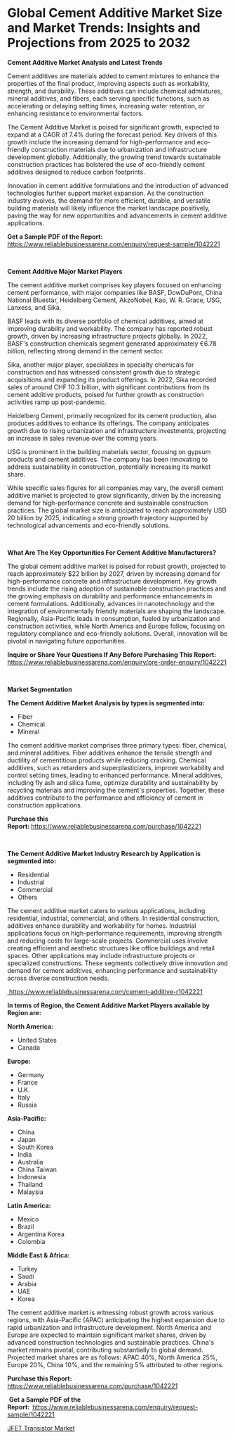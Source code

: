 <p><h1>Global Cement Additive Market Size and Market Trends: Insights and Projections from 2025 to 2032</h1></p><p><strong>Cement Additive Market Analysis and Latest Trends</strong></p>
<p><p>Cement additives are materials added to cement mixtures to enhance the properties of the final product, improving aspects such as workability, strength, and durability. These additives can include chemical admixtures, mineral additives, and fibers, each serving specific functions, such as accelerating or delaying setting times, increasing water retention, or enhancing resistance to environmental factors. </p><p>The Cement Additive Market is poised for significant growth, expected to expand at a CAGR of 7.4% during the forecast period. Key drivers of this growth include the increasing demand for high-performance and eco-friendly construction materials due to urbanization and infrastructure development globally. Additionally, the growing trend towards sustainable construction practices has bolstered the use of eco-friendly cement additives designed to reduce carbon footprints.</p><p>Innovation in cement additive formulations and the introduction of advanced technologies further support market expansion. As the construction industry evolves, the demand for more efficient, durable, and versatile building materials will likely influence the market landscape positively, paving the way for new opportunities and advancements in cement additive applications.</p></p>
<p><strong>Get a Sample PDF of the Report:&nbsp;</strong> <a href="https://www.reliablebusinessarena.com/enquiry/request-sample/1042221?utm_campaign=2988&utm_medium=2&utm_source=Github&utm_content=ia&utm_term=06032025&utm_id=cement-additive">https://www.reliablebusinessarena.com/enquiry/request-sample/1042221</a></p>
<p>&nbsp;</p>
<p><strong>Cement Additive Major Market Players</strong></p>
<p><p>The cement additive market comprises key players focused on enhancing cement performance, with major companies like BASF, DowDuPont, China National Bluestar, Heidelberg Cement, AkzoNobel, Kao, W. R. Grace, USG, Lanxess, and Sika.</p><p>BASF leads with its diverse portfolio of chemical additives, aimed at improving durability and workability. The company has reported robust growth, driven by increasing infrastructure projects globally. In 2022, BASF's construction chemicals segment generated approximately €6.78 billion, reflecting strong demand in the cement sector.</p><p>Sika, another major player, specializes in specialty chemicals for construction and has witnessed consistent growth due to strategic acquisitions and expanding its product offerings. In 2022, Sika recorded sales of around CHF 10.3 billion, with significant contributions from its cement additive products, poised for further growth as construction activities ramp up post-pandemic.</p><p>Heidelberg Cement, primarily recognized for its cement production, also produces additives to enhance its offerings. The company anticipates growth due to rising urbanization and infrastructure investments, projecting an increase in sales revenue over the coming years.</p><p>USG is prominent in the building materials sector, focusing on gypsum products and cement additives. The company has been innovating to address sustainability in construction, potentially increasing its market share.</p><p>While specific sales figures for all companies may vary, the overall cement additive market is projected to grow significantly, driven by the increasing demand for high-performance concrete and sustainable construction practices. The global market size is anticipated to reach approximately USD 20 billion by 2025, indicating a strong growth trajectory supported by technological advancements and eco-friendly solutions.</p></p>
<p>&nbsp;</p>
<p><strong>What Are The Key Opportunities For Cement Additive Manufacturers?</strong></p>
<p><p>The global cement additive market is poised for robust growth, projected to reach approximately $22 billion by 2027, driven by increasing demand for high-performance concrete and infrastructure development. Key growth trends include the rising adoption of sustainable construction practices and the growing emphasis on durability and performance enhancements in cement formulations. Additionally, advances in nanotechnology and the integration of environmentally friendly materials are shaping the landscape. Regionally, Asia-Pacific leads in consumption, fueled by urbanization and construction activities, while North America and Europe follow, focusing on regulatory compliance and eco-friendly solutions. Overall, innovation will be pivotal in navigating future opportunities.</p></p>
<p><strong>Inquire or Share Your Questions If Any Before Purchasing This Report:</strong> <a href="https://www.reliablebusinessarena.com/enquiry/pre-order-enquiry/1042221?utm_campaign=2988&utm_medium=2&utm_source=Github&utm_content=ia&utm_term=06032025&utm_id=cement-additive">https://www.reliablebusinessarena.com/enquiry/pre-order-enquiry/1042221</a></p>
<p>&nbsp;</p>
<p><strong>Market Segmentation</strong></p>
<p><strong>The Cement Additive Market Analysis by types is segmented into:</strong></p>
<p><ul><li>Fiber</li><li>Chemical</li><li>Mineral</li></ul></p>
<p><p>The cement additive market comprises three primary types: fiber, chemical, and mineral additives. Fiber additives enhance the tensile strength and ductility of cementitious products while reducing cracking. Chemical additives, such as retarders and superplasticizers, improve workability and control setting times, leading to enhanced performance. Mineral additives, including fly ash and silica fume, optimize durability and sustainability by recycling materials and improving the cement's properties. Together, these additives contribute to the performance and efficiency of cement in construction applications.</p></p>
<p><strong>Purchase this Report:&nbsp;</strong><a href="https://www.reliablebusinessarena.com/purchase/1042221?utm_campaign=2988&utm_medium=2&utm_source=Github&utm_content=ia&utm_term=06032025&utm_id=cement-additive">https://www.reliablebusinessarena.com/purchase/1042221</a></p>
<p>&nbsp;</p>
<p><strong>The Cement Additive Market Industry Research by Application is segmented into:</strong></p>
<p><ul><li>Residential</li><li>Industrial</li><li>Commercial</li><li>Others</li></ul></p>
<p><p>The cement additive market caters to various applications, including residential, industrial, commercial, and others. In residential construction, additives enhance durability and workability for homes. Industrial applications focus on high-performance requirements, improving strength and reducing costs for large-scale projects. Commercial uses involve creating efficient and aesthetic structures like office buildings and retail spaces. Other applications may include infrastructure projects or specialized constructions. These segments collectively drive innovation and demand for cement additives, enhancing performance and sustainability across diverse construction needs.</p></p>
<p><a href="https://www.reliablebusinessarena.com/cement-additive-r1042221?utm_campaign=2988&utm_medium=2&utm_source=Github&utm_content=ia&utm_term=06032025&utm_id=cement-additive">&nbsp;https://www.reliablebusinessarena.com/cement-additive-r1042221</a></p>
<p><strong>In terms of Region, the Cement Additive Market Players available by Region are:</strong></p>
<p>
    <p> <strong> North America: </strong>
        <ul>
            <li>United States</li>
            <li>Canada</li>
        </ul>
        </p> 
    <p> <strong> Europe: </strong>
        <ul>
            <li>Germany</li>
            <li>France</li>
            <li>U.K.</li>
            <li>Italy</li>
            <li>Russia</li>
        </ul>
        </p> 
    <p> <strong> Asia-Pacific: </strong>
        <ul>
            <li>China</li>
            <li>Japan</li>
            <li>South Korea</li>
            <li>India</li>
            <li>Australia</li>
            <li>China Taiwan</li>
            <li>Indonesia</li>
            <li>Thailand</li>
            <li>Malaysia</li>
        </ul>
        </p> 
    <p> <strong> Latin America: </strong>
        <ul>
            <li>Mexico</li>
            <li>Brazil</li>
            <li>Argentina Korea</li>
            <li>Colombia</li>
        </ul>
        </p> 
    <p> <strong> Middle East & Africa: </strong>
        <ul>
            <li>Turkey</li>
            <li>Saudi</li>
            <li>Arabia</li>
            <li>UAE</li>
            <li>Korea</li>
        </ul>
    </p>
    </p>
<p><p>The cement additive market is witnessing robust growth across various regions, with Asia-Pacific (APAC) anticipating the highest expansion due to rapid urbanization and infrastructure development. North America and Europe are expected to maintain significant market shares, driven by advanced construction technologies and sustainable practices. China's market remains pivotal, contributing substantially to global demand. Projected market shares are as follows: APAC 40%, North America 25%, Europe 20%, China 10%, and the remaining 5% attributed to other regions.</p></p>
<p><strong>Purchase this Report: </strong><a href="https://www.reliablebusinessarena.com/purchase/1042221?utm_campaign=2988&utm_medium=2&utm_source=Github&utm_content=ia&utm_term=06032025&utm_id=cement-additive">https://www.reliablebusinessarena.com/purchase/1042221</a></p>
<p>&nbsp;<strong>Get a Sample PDF of the Report:&nbsp;&nbsp;</strong><a href="https://www.reliablebusinessarena.com/enquiry/request-sample/1042221?utm_campaign=2988&utm_medium=2&utm_source=Github&utm_content=ia&utm_term=06032025&utm_id=cement-additive">https://www.reliablebusinessarena.com/enquiry/request-sample/1042221</a></p>
<p><strong></strong></p>
<p><p><a href="https://github.com/chkrselia/Market-Research-Report-List-1/blob/main/jfet-transistor-market.md?utm_campaign=2988&utm_medium=2&utm_source=Github&utm_content=ia&utm_term=06032025&utm_id=cement-additive">JFET Transistor Market</a></p></p>